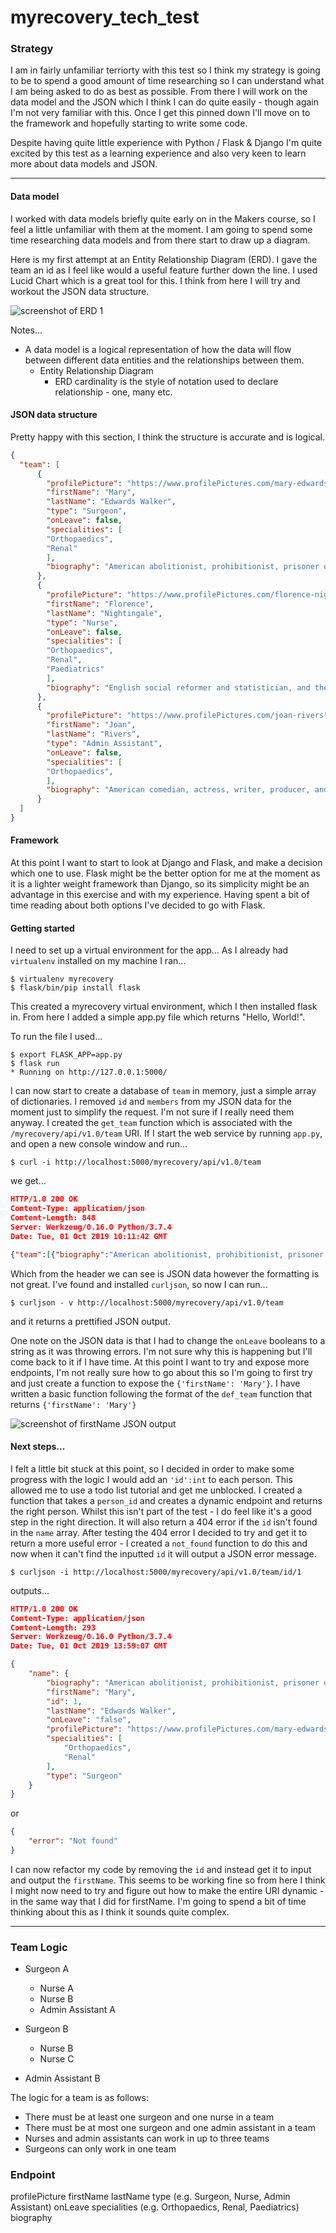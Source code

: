 # myrecovery_tech_test

### Strategy

I am in fairly unfamiliar terriorty with this test so I think my strategy is going to be to spend a good amount of time researching so I can understand what I am being asked to do as best as possible. From there I will work on the data model and the JSON which I think I can do quite easily - though again I'm not very familiar with this. Once I get this pinned down I'll move on to the framework and hopefully starting to write some code.

Despite having quite little experience with Python / Flask & Django I'm quite excited by this test as a learning experience and also very keen to learn more about data models and JSON.

---------

#### Data model

I worked with data models briefly quite early on in the Makers course, so I feel a little unfamiliar with them at the moment. I am going to spend some time researching data models and from there start to draw up a diagram.

Here is my first attempt at an Entity Relationship Diagram (ERD). I gave the team an id as I feel like would a useful feature further down the line. I used Lucid Chart which is a great tool for this. I think from here I will try and workout the JSON data structure.

![screenshot of ERD 1](https://github.com/josephtownshend/myrecovery_tech_test/blob/master/Images/ERD_1.jpg)

Notes...
- A data model is a logical representation of how the data will flow between different data entities and the relationships between them.
  - Entity Relationship Diagram
    - ERD cardinality is the style of notation used to declare relationship - one, many etc.

#### JSON data structure

Pretty happy with this section, I think the structure is accurate and is logical.

``` json
{
  "team": [
      {  
        "profilePicture": "https://www.profilePictures.com/mary-edwards-walker",
        "firstName": "Mary",
        "lastName": "Edwards Walker",
        "type": "Surgeon",
        "onLeave": false,
        "specialities": [
        "Orthopaedics",
        "Renal"
        ],
        "biography": "American abolitionist, prohibitionist, prisoner of war and surgeon."
      },
      {  
        "profilePicture": "https://www.profilePictures.com/florence-nightingale",
        "firstName": "Florence",
        "lastName": "Nightingale",
        "type": "Nurse",
        "onLeave": false,
        "specialities": [
        "Orthopaedics",
        "Renal",
        "Paediatrics"
        ],
        "biography": "English social reformer and statistician, and the founder of modern nursing."
      },
      {  
        "profilePicture": "https://www.profilePictures.com/joan-rivers",
        "firstName": "Joan",
        "lastName": "Rivers",
        "type": "Admin Assistant",
        "onLeave": false,
        "specialities": [
        "Orthopaedics",
        ],
        "biography": "American comedian, actress, writer, producer, and television host."
      }
  ]
}
```
#### Framework

At this point I want to start to look at Django and Flask, and make a decision which one to use. Flask might be the better option for me at the moment as it is a lighter weight framework than Django, so its simplicity might be an advantage in this exercise and with my experience. Having spent a bit of time reading about both options I've decided to go with Flask.

#### Getting started

I need to set up a virtual environment for the app...
As I already had `virtualenv` installed on my machine I ran...

```shell
$ virtualenv myrecovery
$ flask/bin/pip install flask
```

This created a myrecovery virtual environment, which I then installed flask in. From here I added a simple app.py file which returns "Hello, World!".

To run the file I used...

```shell
$ export FLASK_APP=app.py
$ flask run
* Running on http://127.0.0.1:5000/
```

I can now start to create a database of `team` in memory, just a simple array of dictionaries. I removed `id` and `members` from my JSON data for the moment just to simplify the request. I'm not sure if I really need them anyway. I created the `get_team` function which is associated with the `/myrecovery/api/v1.0/team` URI. If I start the web service by running `app.py`, and open a new console window and run...

`$ curl -i http://localhost:5000/myrecovery/api/v1.0/team`

we get...

```json
HTTP/1.0 200 OK
Content-Type: application/json
Content-Length: 848
Server: Werkzeug/0.16.0 Python/3.7.4
Date: Tue, 01 Oct 2019 10:11:42 GMT

{"team":[{"biography":"American abolitionist, prohibitionist, prisoner of war and surgeon.","firstName":"Mary","lastName":"Edwards Walker","onLeave":"false","profilePicture":"https://www.profilePictures.com/mary-edwards-walker","specialities":["Orthopaedics","Renal"],"type":"Surgeon"},{"biography":"English social reformer and statistician, and the founder of modern nursing.","firstName":"Florence","lastName":"Nightingale","onLeave":"false","profilePicture":"https://www.profilePictures.com/florence-nightingale","specialities":["Orthopaedics","Renal","Paediatrics"],"type":"Nurse"},{"biography":"American comedian, actress, writer, producer, and television host.","firstName":"Joan","lastName":"Rivers","onLeave":"false","profilePicture":"https://www.profilePictures.com/joan-rivers","specialities":["Orthopaedics"],"type":"Admin Assistant"}]}
```

Which from the header we can see is JSON data however the formatting is not great. I've found and installed `curljson`, so now I can run...

`$ curljson - v http://localhost:5000/myrecovery/api/v1.0/team`

and it returns a prettified JSON output.

One note on the JSON data is that I had to change the `onLeave` booleans to a string as it was throwing errors. I'm not sure why this is happening but I'll come back to it if I have time. At this point I want to try and expose more endpoints, I'm not really sure how to go about this so I'm going to first try and just create a function to expose the `{'firstName': 'Mary'}`. I have written a basic function following the format of the `def_team` function that returns `{'firstName': 'Mary'}`

![screenshot of firstName JSON output](https://github.com/josephtownshend/myrecovery_tech_test/blob/master/Images/firstName.jpg)

#### Next steps...

I felt a little bit stuck at this point, so I decided in order to make some progress with the logic I would add an `'id':int` to each person. This allowed me to use a todo list tutorial and get me unblocked. I created a function that takes a `person_id` and creates a dynamic endpoint and returns the right person. Whilst this isn't part of the test - I do feel like it's a good step in the right direction. It will also return a 404 error if the `id` isn't found in the `name` array. After testing the 404 error I decided to try and get it to return a more useful error - I created a `not_found` function to do this and now when it can't find the inputted `id` it will output a JSON error message.  

`$ curljson -i http://localhost:5000/myrecovery/api/v1.0/team/id/1`

outputs...

```json
HTTP/1.0 200 OK
Content-Type: application/json
Content-Length: 293
Server: Werkzeug/0.16.0 Python/3.7.4
Date: Tue, 01 Oct 2019 13:59:07 GMT

{
    "name": {
        "biography": "American abolitionist, prohibitionist, prisoner of war and surgeon.",
        "firstName": "Mary",
        "id": 1,
        "lastName": "Edwards Walker",
        "onLeave": "false",
        "profilePicture": "https://www.profilePictures.com/mary-edwards-walker",
        "specialities": [
            "Orthopaedics",
            "Renal"
        ],
        "type": "Surgeon"
    }
}
```

or

```json
{
    "error": "Not found"
}
```

I can now refactor my code by removing the `id` and instead get it to input and output the `firstName`. This seems to be working fine so from here I think I might now need to try and figure out how to make the entire URI dynamic - in the same way that I did for firstName. I'm going to spend a bit of time thinking about this as I think it sounds quite complex. 

-------

### Team Logic

  * Surgeon A
    - Nurse A
    - Nurse B
    - Admin Assistant A

  * Surgeon B
    - Nurse B
    - Nurse C
  - Admin Assistant B

The logic for a team is as follows:
* There must be at least one surgeon and one nurse in a team
* There must be at most one surgeon and one admin assistant in a team
* Nurses and admin assistants can work in up to three teams
* Surgeons can only work in one team

### Endpoint

profilePicture
firstName
lastName
type (e.g. Surgeon, Nurse, Admin Assistant)
onLeave
specialities (e.g. Orthopaedics, Renal, Paediatrics)
biography
